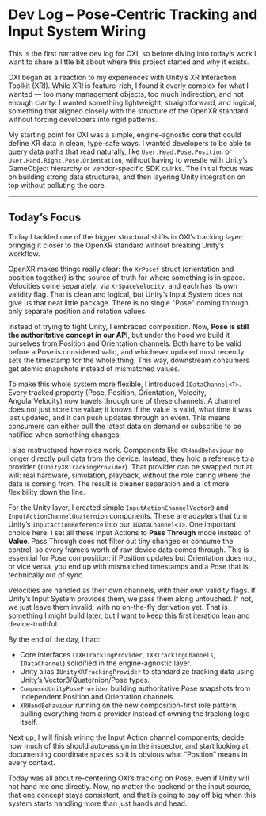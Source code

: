 # Dev Log – Pose-Centric Tracking and Input System Wiring

This is the first narrative dev log for OXI, so before diving into today’s work I want to share a little bit about where this project started and why it exists.

OXI began as a reaction to my experiences with Unity’s XR Interaction Toolkit (XRI). While XRI is feature-rich, I found it overly complex for what I wanted — too many management objects, too much indirection, and not enough clarity. I wanted something lightweight, straightforward, and logical, something that aligned closely with the structure of the OpenXR standard without forcing developers into rigid patterns.  

My starting point for OXI was a simple, engine-agnostic core that could define XR data in clean, type-safe ways. I wanted developers to be able to query data paths that read naturally, like `User.Head.Pose.Position` or `User.Hand.Right.Pose.Orientation`, without having to wrestle with Unity’s GameObject hierarchy or vendor-specific SDK quirks. The initial focus was on building strong data structures, and then layering Unity integration on top without polluting the core.

---

## Today’s Focus

Today I tackled one of the bigger structural shifts in OXI’s tracking layer: bringing it closer to the OpenXR standard without breaking Unity’s workflow.  

OpenXR makes things really clear: the `XrPosef` struct (orientation and position together) is the source of truth for where something is in space. Velocities come separately, via `XrSpaceVelocity`, and each has its own validity flag. That is clean and logical, but Unity’s Input System does not give us that neat little package. There is no single "Pose" coming through, only separate position and rotation values.  

Instead of trying to fight Unity, I embraced composition. Now, **Pose is still the authoritative concept in our API**, but under the hood we build it ourselves from Position and Orientation channels. Both have to be valid before a Pose is considered valid, and whichever updated most recently sets the timestamp for the whole thing. This way, downstream consumers get atomic snapshots instead of mismatched values.  

To make this whole system more flexible, I introduced `IDataChannel<T>`. Every tracked property (Pose, Position, Orientation, Velocity, AngularVelocity) now travels through one of these channels. A channel does not just store the value; it knows if the value is valid, what time it was last updated, and it can push updates through an event. This means consumers can either pull the latest data on demand or subscribe to be notified when something changes.  

I also restructured how roles work. Components like `XRHandBehaviour` no longer directly pull data from the device. Instead, they hold a reference to a provider (`IUnityXRTrackingProvider`). That provider can be swapped out at will: real hardware, simulation, playback, without the role caring where the data is coming from. The result is cleaner separation and a lot more flexibility down the line.  

For the Unity layer, I created simple `InputActionChannelVector3` and `InputActionChannelQuaternion` components. These are adapters that turn Unity’s `InputActionReference` into our `IDataChannel<T>`. One important choice here: I set all these Input Actions to **Pass Through** mode instead of **Value**. Pass Through does not filter out tiny changes or consume the control, so every frame’s worth of raw device data comes through. This is essential for Pose composition: if Position updates but Orientation does not, or vice versa, you end up with mismatched timestamps and a Pose that is technically out of sync.  

Velocities are handled as their own channels, with their own validity flags. If Unity’s Input System provides them, we pass them along untouched. If not, we just leave them invalid, with no on-the-fly derivation yet. That is something I might build later, but I want to keep this first iteration lean and device-truthful.  

By the end of the day, I had:
- Core interfaces (`IXRTrackingProvider`, `IXRTrackingChannels`, `IDataChannel`) solidified in the engine-agnostic layer.
- Unity alias `IUnityXRTrackingProvider` to standardize tracking data using Unity’s Vector3/Quaternion/Pose types.
- `ComposedUnityPoseProvider` building authoritative Pose snapshots from independent Position and Orientation channels.
- `XRHandBehaviour` running on the new composition-first role pattern, pulling everything from a provider instead of owning the tracking logic itself.

Next up, I will finish wiring the Input Action channel components, decide how much of this should auto-assign in the inspector, and start looking at documenting coordinate spaces so it is obvious what “Position” means in every context.  

Today was all about re-centering OXI’s tracking on Pose, even if Unity will not hand me one directly. Now, no matter the backend or the input source, that one concept stays consistent, and that is going to pay off big when this system starts handling more than just hands and head.
